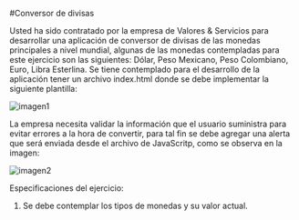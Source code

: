 #Conversor de divisas

Usted ha sido contratado por la empresa de Valores & Servicios para desarrollar una aplicación de conversor de divisas de las monedas principales a nivel mundial, 
algunas de las monedas contempladas para este ejercicio son las siguientes: Dólar, Peso Mexicano, Peso Colombiano, Euro, Libra Esterlina.
Se tiene contemplado para el desarrollo de la aplicación tener un archivo index.html donde se debe implementar la siguiente plantilla:

![imagen1](https://res.cloudinary.com/db9wh5uvt/image/upload/c_scale,w_623/v1627491042/Ejercicio_1_ct5net.png)

La empresa necesita validar la información que el usuario suministra para evitar errores a la hora de convertir, para tal fin se debe agregar 
una alerta que será enviada desde el archivo de JavaScritp, como se observa en la imagen:

![imagen2](https://res.cloudinary.com/db9wh5uvt/image/upload/c_scale,w_623/v1627493532/Ejercicio_2_yzoyex.png)

Especificaciones del ejercicio:
1. Se debe contemplar los tipos de monedas y su valor actual.





  
  


